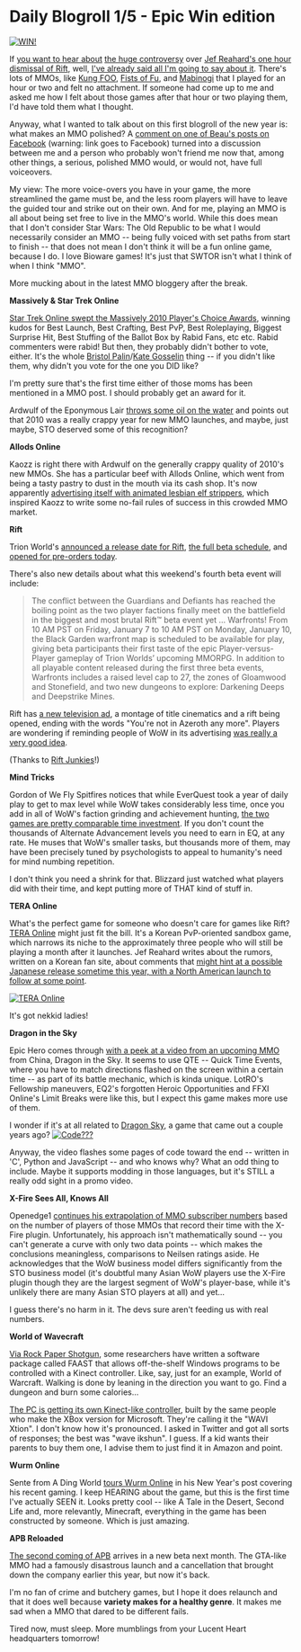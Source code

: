 # Daily Blogroll 1/5 - Epic Win edition

[![](../uploads/2011/01/chrome-2010-10-31-09-17-11-35-480x304.jpg "WIN!")](../uploads/2011/01/chrome-2010-10-31-09-17-11-35.jpg)

If [you want to hear about](http://dragonchasers.com/2011/01/04/rift-the-hook-is-in-the-name/) [the huge controversy](http://forums.riftgame.com/showthread.php?19362-One-hour-beta-impression) over [Jef Reahard's one hour dismissal of Rift](http://massively.joystiq.com/2011/01/04/rift-beta-events-impressions-from-the-staff/), well, [I've already said all I'm going to say about it](../index.php/2011/01/04/1-hour-review-of-your-life/). There's lots of MMOs, like [Kung FOO](http://foo.perfectworld.com/), [Fists of Fu](http://fistsoffu.outspark.com/landing/007), and [Mabinogi](http://mabinogi.nexon.net/) that I played for an hour or two and felt no attachment. If someone had come up to me and asked me how I felt about those games after that hour or two playing them, I'd have told them what I thought.

Anyway, what I wanted to talk about on this first blogroll of the new year is: what makes an MMO polished? A [comment on one of Beau's posts on Facebook](http://www.facebook.com/spouseaggro/posts/130153673714641) (warning: link goes to Facebook) turned into a discussion between me and a person who probably won't friend me now that, among other things, a serious, polished MMO would, or would not, have full voiceovers. 

My view: The more voice-overs you have in your game, the more streamlined the game must be, and the less room players will have to leave the guided tour and strike out on their own. And for me, playing an MMO is all about being set free to live in the MMO's world. While this does mean that I don't consider Star Wars: The Old Republic to be what I would necessarily consider an MMO -- being fully voiced with set paths from start to finish -- that does not mean I don't think it will be a fun online game, because I do. I love Bioware games! It's just that SWTOR isn't what I think of when I think "MMO".

More mucking about in the latest MMO bloggery after the break.


**Massively & Star Trek Online**

[Star Trek Online swept the Massively 2010 Player's Choice Awards](http://massively.joystiq.com/2011/01/03/massivelys-2010-players-choice-awards-results/), winning kudos for Best Launch, Best Crafting, Best PvP, Best Roleplaying, Biggest Surprise Hit, Best Stuffing of the Ballot Box by Rabid Fans, etc etc. Rabid commenters were rabid! But then, they probably didn't bother to vote, either. It's the whole [Bristol Palin](http://www.usatoday.com/life/television/news/2010-11-18-DWTS18_ST_N.htm)/[Kate Gosselin](http://www.thehollywoodgossip.com/2011/01/dancing-with-the-stars-ruined-by-bristol-palin-and-kate-gosselin/) thing -- if you didn't like them, why didn't you vote for the one you DID like?

I'm pretty sure that's the first time either of those moms has been mentioned in a MMO post. I should probably get an award for it.

Ardwulf of the Eponymous Lair [throws some oil on the water](http://ardwulfslair.wordpress.com/2011/01/05/a-look-backward-and-forward/) and points out that 2010 was a really crappy year for new MMO launches, and maybe, just maybe, STO deserved some of this recognition?

**Allods Online**

Kaozz is right there with Ardwulf on the generally crappy quality of 2010's new MMOs. She has a particular beef with Allods Online, which went from being a tasty pastry to dust in the mouth via its cash shop. It's now apparently [advertising itself with animated lesbian elf strippers](http://www.ectmmo.com/2011/01/here-and-now-and-then.html), which inspired Kaozz to write some no-fail rules of success in this crowded MMO market.

**Rift**

Trion World's [announced a release date for Rift](http://www.riftjunkies.com/2011/01/04/rift-release-date-march-1st-2011/), [the full beta schedule](http://www.direct2drive.co.uk/10206/product/Buy-RIFT-Digital-Collector's-Edition-Download), and [opened for pre-orders today](http://forums.riftgame.com/showthread.php?19289-Rift-Pre-Order-FAQ&p=379047).

There's also new details about what this weekend's fourth beta event will include:


> The conflict between the Guardians and Defiants has reached the boiling point as the two player factions finally meet on the battlefield in the biggest and most brutal Rift™ beta event yet … Warfronts! From 10 AM PST on Friday, January 7 to 10 AM PST on Monday, January 10, the Black Garden warfront map is scheduled to be available for play, giving beta participants their first taste of the epic Player-versus-Player gameplay of Trion Worlds’ upcoming MMORPG. In addition to all playable content released during the first three beta events, Warfronts includes a raised level cap to 27, the zones of Gloamwood and Stonefield, and two new dungeons to explore: Darkening Deeps and Deepstrike Mines.



Rift has [a new television ad](http://www.youtube.com/watch?v=yzpnQrUjB14), a montage of title cinematics and a rift being opened, ending with the words "You're not in Azeroth any more". Players are wondering if reminding people of WoW in its advertising [was really a very good idea](http://www.mmorpg.com/discussion2.cfm/thread/302207).

(Thanks to [Rift Junkies](http://www.riftjunkies.com/)!)

**Mind Tricks**

Gordon of We Fly Spitfires notices that while EverQuest took a year of daily play to get to max level while WoW takes considerably less time, once you add in all of WoW's faction grinding and achievement hunting, [the two games are pretty comparable time investment](http://blog.weflyspitfires.com/2011/01/04/do-mmos-purposefully-exploit-human-psychology/). If you don't count the thousands of Alternate Advancement levels you need to earn in EQ, at any rate. He muses that WoW's smaller tasks, but thousands more of them, may have been precisely tuned by psychologists to appeal to humanity's need for mind numbing repetition. 

I don't think you need a shrink for that. Blizzard just watched what players did with their time, and kept putting more of THAT kind of stuff in.

**TERA Online**

What's the perfect game for someone who doesn't care for games like Rift? [TERA Online](http://www.tera-online.com/) might just fit the bill. It's a Korean PvP-oriented sandbox game, which narrows its niche to the approximately three people who will still be playing a month after it launches. Jef Reahard writes about the rumors, written on a Korean fan site, about comments that [might hint at a possible Japanese release sometime this year, with a North American launch to follow at some point](http://massively.joystiq.com/2011/01/04/tera-north-american-release-rumors-abound/).

[![](../uploads/2011/01/teraplate3.png "TERA Online")](../uploads/2011/01/teraplate3.png)

It's got nekkid ladies!

**Dragon in the Sky**

Epic Hero comes through [with a peek at a video from an upcoming MMO](http://epic-hero.com/news/dragon-in-the-sky-cn-cbt-details/) from China, Dragon in the Sky. It seems to use QTE -- Quick Time Events, where you have to match directions flashed on the screen within a certain time -- as part of its battle mechanic, which is kinda unique. LotRO's Fellowship maneuvers, EQ2's forgotten Heroic Opportunities and FFXI Online's Limit Breaks were like this, but I expect this game makes more use of them.

I wonder if it's at all related to [Dragon Sky](http://www.avault.com/reviews/pc/dragon-sky-pc-review/), a game that came out a couple years ago?
[![](../uploads/2011/01/Fullscreen-capture-152011-14634-AM-480x384.jpg "Code???")](../uploads/2011/01/Fullscreen-capture-152011-14634-AM.jpg)

Anyway, the video flashes some pages of code toward the end -- written in 'C', Python and JavaScript -- and who knows why? What an odd thing to include. Maybe it supports modding in those languages, but it's STILL a really odd sight in a promo video.

**X-Fire Sees All, Knows All**

Openedge1 [continues his extrapolation of MMO subscriber numbers](http://simple-n-complex.blogspot.com/2011/01/x-fire-game-got-math.html) based on the number of players of those MMOs that record their time with the X-Fire plugin. Unfortunately, his approach isn't mathematically sound -- you can't generate a curve with only two data points -- which makes the conclusions meaningless, comparisons to Neilsen ratings aside. He acknowledges that the WoW business model differs significantly from the STO business model (it's doubtful many Asian WoW players use the X-Fire plugin though they are the largest segment of WoW's player-base, while it's unlikely there are many Asian STO players at all) and yet...

I guess there's no harm in it. The devs sure aren't feeding us with real numbers.

**World of Wavecraft**

[Via Rock Paper Shotgun](http://www.rockpapershotgun.com/2011/01/04/more-kinectyhacks-world-of-wavecraft/), some researchers have written a software package called FAAST that allows off-the-shelf Windows programs to be controlled with a Kinect controller. Like, say, just for an example, World of Warcraft. Walking is done by leaning in the direction you want to go. Find a dungeon and burn some calories...

[The PC is getting its own Kinect-like controller](http://kotaku.com/5723755/ces-2011-brings-us-the-first-of-the-kinect-clones-for-pc), built by the same people who make the XBox version for Microsoft. They're calling it the "WAVI Xtion". I don't know how it's pronounced. I asked in Twitter and got all sorts of responses; the best was "wave ikshun". I guess. If a kid wants their parents to buy them one, I advise them to just find it in Amazon and point.

**Wurm Online**

Sente from A Ding World [tours Wurm Online](http://adingworld.wordpress.com/2011/01/03/space-wurm-villains/) in his New Year's post covering his recent gaming. I keep HEARING about the game, but this is the first time I've actually SEEN it. Looks pretty cool -- like A Tale in the Desert, Second Life and, more relevantly, Minecraft, everything in the game has been constructed by someone. Which is just amazing.

**APB Reloaded**

[The second coming of APB](http://www.gameinformer.com/b/news/archive/2011/01/03/apb-reloaded-in-beta-form-next-month.aspx) arrives in a new beta next month. The GTA-like MMO had a famously disastrous launch and a cancellation that brought down the company earlier this year, but now it's back. 

I'm no fan of crime and butchery games, but I hope it does relaunch and that it does well because **variety makes for a healthy genre**. It makes me sad when a MMO that dared to be different fails.

Tired now, must sleep. More mumblings from your Lucent Heart headquarters tomorrow!


